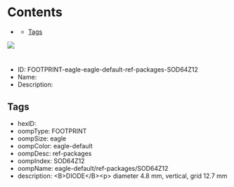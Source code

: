 



Contents
========

* [](#)
	* [Tags](#tags)
  
![][im]
# 

- ID: FOOTPRINT-eagle-eagle-default-ref-packages-SOD64Z12
- Name: 
- Description: 

## Tags

- hexID: 
- oompType: FOOTPRINT
- oompSize: eagle
- oompColor: eagle-default
- oompDesc: ref-packages
- oompIndex: SOD64Z12
- oompName: eagle-default/ref-packages/SOD64Z12
- description: &lt;B&gt;DIODE&lt;/B&gt;&lt;p&gt;&#xD;
diameter 4.8 mm, vertical, grid 12.7 mm



[im]: image.png
